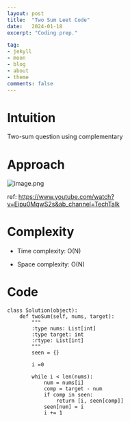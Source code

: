 ```yaml
---
layout: post
title:  "Two Sum Leet Code"
date:   2024-01-18
excerpt: "Coding prep."

tag:
- jekyll 
- moon
- blog
- about
- theme
comments: false
---
```


# Intuition
<!-- Describe your first thoughts on how to solve this problem. -->
Two-sum question using complementary 
# Approach
<!-- Describe your approach to solving the problem. -->
![image.png](https://assets.leetcode.com/users/images/759a904e-f753-40ba-b290-ac87fcbccb72_1705616740.6009943.png)

ref: https://www.youtube.com/watch?v=Eipu0MqwS2s&ab_channel=TechTalk

# Complexity
- Time complexity: O(N)
<!-- Add your time complexity here, e.g. $$O(n)$$ -->
- Space complexity: O(N)
<!-- Add your space complexity here, e.g. $$O(n)$$ -->

# Code
```
class Solution(object):
    def twoSum(self, nums, target):
        """
        :type nums: List[int]
        :type target: int
        :rtype: List[int]
        """
        seen = {}

        i =0

        while i < len(nums):
            num = nums[i]
            comp = target - num
            if comp in seen:
                return [i, seen[comp]]
            seen[num] = i
            i += 1
```

